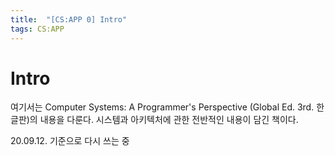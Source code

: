 ```yaml
---
title:  "[CS:APP 0] Intro"
tags: CS:APP
---
```


# Intro
여기서는 Computer Systems: A Programmer's Perspective (Global Ed. 3rd. 한글판)의 내용을 다룬다. 시스템과 아키텍처에 관한 전반적인 내용이 담긴 책이다. 

20.09.12. 기준으로 다시 쓰는 중

